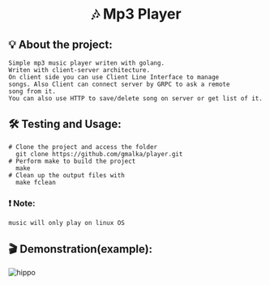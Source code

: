 <h1 align="center">
  🎶 Mp3 Player
  </h1>
  
  ## 💡 About the project:
  	Simple mp3 music player writen with golang.
  	Writen with client-server architecture.
  	On client side you can use Client Line Interface to manage
  	songs. Also Client can connect server by GRPC to ask a remote
  	song from it.
  	You can also use HTTP to save/delete song on server or get list of it.
   
   ## 🛠 Testing and Usage:
    # Clone the project and access the folder
      git clone https://github.com/gmalka/player.git
    # Perform make to build the project
      make
    # Clean up the output files with
      make fclean
    
   ### ❗ Note:
    music will only play on linux OS
    
   ## 🎬 Demonstration(example):
![hippo](https://github.com/gmalka/player/assets/94842625/e70e1406-79ae-4d21-a6e4-615312d6e3b7)
